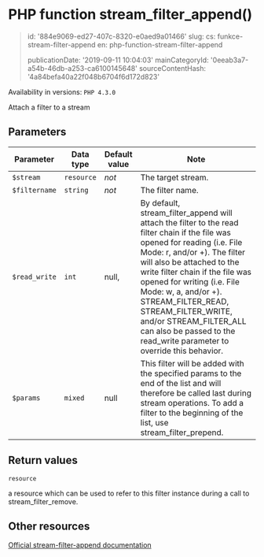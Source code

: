 PHP function stream_filter_append()
===================================

> id: '884e9069-ed27-407c-8320-e0aed9a01466'
> slug:
> 	cs: funkce-stream-filter-append
> 	en: php-function-stream-filter-append
> 
> publicationDate: '2019-09-11 10:04:03'
> mainCategoryId: '0eeab3a7-a54b-46db-a253-ca6100145648'
> sourceContentHash: '4a84befa40a22f048b6704f6d172d823'

Availability in versions: `PHP 4.3.0`

Attach a filter to a stream


Parameters
--------------

| Parameter | Data type | Default value | Note |
|-----|-----|-----|-----|
| `$stream` | `resource` | *not* | The target stream. |
| `$filtername` | `string` | *not* | The filter name. |
| `$read_write` | `int` | null, | By default, stream_filter_append will attach the filter to the read filter chain if the file was opened for reading (i.e. File Mode: r, and/or +). The filter will also be attached to the write filter chain if the file was opened for writing (i.e. File Mode: w, a, and/or +). STREAM_FILTER_READ, STREAM_FILTER_WRITE, and/or STREAM_FILTER_ALL can also be passed to the read_write parameter to override this behavior. |
| `$params` | `mixed` | null | This filter will be added with the specified params to the end of the list and will therefore be called last during stream operations. To add a filter to the beginning of the list, use stream_filter_prepend. |


Return values
----------------

`resource`

a resource which can be used to refer to this filter
instance during a call to stream_filter_remove.

Other resources
------------

[Official stream-filter-append documentation](https://www.php.net/manual/en/function.stream-filter-append.php)
